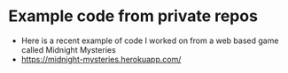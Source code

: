 # Example code from private repos

- Here is a recent example of code I worked on from a web based game called Midnight Mysteries
- https://midnight-mysteries.herokuapp.com/
